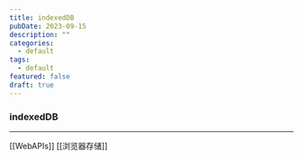 ```yaml
---
title: indexedDB
pubDate: 2023-09-15
description: ""
categories:
  - default
tags:
  - default
featured: false
draft: true
---
```

### indexedDB

---

[[WebAPIs]]
[[浏览器存储]]
